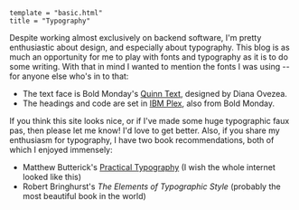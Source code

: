 ```
template = "basic.html"
title = "Typography"
```

Despite working almost exclusively on backend software, I'm pretty enthusiastic about design, and especially about typography. This blog is as much an opportunity for me to play with fonts and typography as it is to do some writing. With that in mind I wanted to mention the fonts I was using -- for anyone else who's in to that:

- The text face is Bold Monday's [Quinn Text][], designed by Diana Ovezea.
- The headings and code are set in [IBM Plex][], also from Bold Monday.

If you think this site looks nice, or if I've made some huge typographic faux pas, then please let me know! I'd love to get better. Also, if you share my enthusiasm for typography, I have two book recommendations, both of which I enjoyed immensely:

- Matthew Butterick's [Practical Typography][] (I wish the whole internet looked like this)
- Robert Bringhurst's *The Elements of Typographic Style* (probably the most beautiful book in the world)

[Quinn Text]: https://boldmonday.com/typeface/quinn
[IBM Plex]: https://www.ibm.com/plex/
[Practical Typography]: https://practicaltypography.com/
